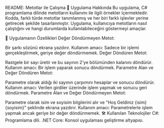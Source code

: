 README: Metotlar ile Çalışma
📌 Uygulama Hakkında
Bu uygulama, C# programlama dilinde metotların kullanımı ile ilgili örnekler içermektedir. Kodda, farklı türde metotlar tanımlanmış ve her biri farklı işlevler yerine getirecek şekilde tasarlanmıştır. Uygulama, kullanıcıya metotların nasıl çalıştığını ve hangi durumlarda kullanılabileceğini göstermeyi amaçlar.

🚀 Uygulamanın Özellikleri
Değer Döndürmeyen Metot:

Bir şarkı sözünü ekrana yazdırır.
Kullanım amacı: Sadece bir işlemi gerçekleştirmek, geriye değer döndürmemek.
Değer Döndüren Metot:

Rastgele bir sayı üretir ve bu sayının 2'ye bölümünden kalanını döndürür.
Kullanım amacı: Bir işlem yaparak sonucu döndürmek.
Parametre Alan ve Değer Döndüren Metot:

Parametre olarak aldığı iki sayının çarpımını hesaplar ve sonucu döndürür.
Kullanım amacı: Verilen girdiler üzerinde işlem yapmak ve sonucu geri döndürmek.
Parametre Alan ve Değer Döndürmeyen Metot:

Parametre olarak isim ve soyisim bilgilerini alır ve "Hoş Geldiniz {isim} {soyisim}" şeklinde ekrana yazdırır.
Kullanım amacı: Parametrelerle işlem yapmak ancak geriye bir değer döndürmemek.
🛠️ Kullanılan Teknolojiler
C#: Programlama dili.
.NET Core: Konsol uygulaması geliştirme altyapısı.
